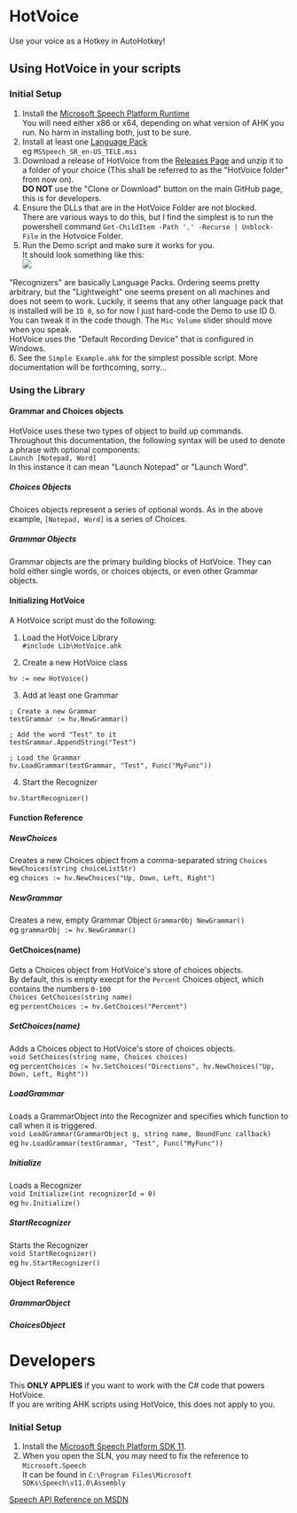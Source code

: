 # HotVoice

Use your voice as a Hotkey in AutoHotkey!  

## Using HotVoice in your scripts
### Initial Setup
1. Install the [Microsoft Speech Platform Runtime](https://www.microsoft.com/en-us/download/details.aspx?id=27225)  
You will need either x86 or x64, depending on what version of AHK you run. No harm in installing both, just to be sure.  
2. Install at least one [Language Pack](https://www.microsoft.com/en-us/download/details.aspx?id=27224)  
eg `MSSpeech_SR_en-US_TELE.msi`  
3. Download a release of HotVoice from the [Releases Page](https://github.com/evilC/HotVoice/releases) and unzip it to a folder of your choice (This shall be referred to as the "HotVoice folder" from now on).    
**DO NOT** use the "Clone or Download" button on the main GitHub page, this is for developers.  
4. Ensure the DLLs that are in the HotVoice Folder are not blocked.  
There are various ways to do this, but I find the simplest is to run the powershell command `Get-ChildItem -Path '.' -Recurse | Unblock-File` in the Hotvoice Folder.  
5. Run the Demo script and make sure it works for you.  
It should look something like this:  
![](https://i.imgur.com/TLzzvTF.png) 

"Recognizers" are basically Language Packs. Ordering seems pretty arbitrary, but the "Lightweight" one seems present on all machines and does not seem to work. Luckily, it seems that any other language pack that is installed will be `ID 0`, so for now I just hard-code the Demo to use ID 0. You can tweak it in the code though. 
The `Mic Volume` slider should move when you speak.  
HotVoice uses the "Default Recording Device" that is configured in Windows.  
6. See the `Simple Example.ahk` for the simplest possible script. More documentation will be forthcoming, sorry...

### Using the Library
#### Grammar and Choices objects
HotVoice uses these two types of object to build up commands.  
Throughout this documentation, the following syntax will be used to denote a phrase with optional components:  
`Launch [Notepad, Word]`  
In this instance it can mean "Launch Notepad" or "Launch Word".  
##### Choices Objects
Choices objects represent a series of optional words. As in the above example, `[Notepad, Word]` is a series of Choices.  
##### Grammar Objects
Grammar objects are the primary building blocks of HotVoice. They can hold either single words, or choices objects, or even other Grammar objects.
#### Initializing HotVoice
A HotVoice script must do the following:  

1. Load the HotVoice Library  
`#include Lib\HotVoice.ahk`  

2. Create a new HotVoice class  

```
hv := new HotVoice()
```

3. Add at least one Grammar  

```
; Create a new Grammar
testGrammar := hv.NewGrammar()

; Add the word "Test" to it
testGrammar.AppendString("Test")

; Load the Grammar
hv.LoadGrammar(testGrammar, "Test", Func("MyFunc"))
```  

4. Start the Recognizer  

```
hv.StartRecognizer()
```

#### Function Reference
##### NewChoices
Creates a new Choices object from a comma-separated string
`Choices NewChoices(string choiceListStr)`  
eg `choices := hv.NewChoices("Up, Down, Left, Right")`  

##### NewGrammar
Creates a new, empty Grammar Object
`GrammarObj NewGrammar()`  
eg `grammarObj := hv.NewGrammar()`  

#### GetChoices(name)
Gets a Choices object from HotVoice's store of choices objects.  
By default, this is empty execpt for the `Percent` Choices object, which contains the numbers `0-100`  
`Choices GetChoices(string name)`  
eg `percentChoices := hv.GetChoices("Percent")`

##### SetChoices(name)
Adds a Choices object to HotVoice's store of choices objects.  
`void SetChoices(string name, Choices choices)`  
eg `percentChoices := hv.SetChoices("Directions", hv.NewChoices("Up, Down, Left, Right"))`  

##### LoadGrammar
Loads a GrammarObject into the Recognizer and specifies which function to call when it is triggered.  
`void LoadGrammar(GrammarObject g, string name, BoundFunc callback)`  
eg `hv.LoadGrammar(testGrammar, "Test", Func("MyFunc"))`  

##### Initialize
Loads a Recognizer  
`void Initialize(int recognizerId = 0)`  
eg `hv.Initialize()`  

##### StartRecognizer  
Starts the Recognizer  
`void StartRecognizer()`  
eg `hv.StartRecognizer()`  

#### Object Reference  
##### GrammarObject
##### ChoicesObject



# Developers
This **ONLY APPLIES** if you want to work with the C# code that powers HotVoice.  
If you are writing AHK scripts using HotVoice, this does not apply to you.  
### Initial Setup
1. Install the [Microsoft Speech Platform SDK 11](https://msdn.microsoft.com/en-us/library/hh362873(v=office.14).aspx#Anchor_2).  
2. When you open the SLN, you may need to fix the reference to `Microsoft.Speech`  
It can be found in `C:\Program Files\Microsoft SDKs\Speech\v11.0\Assembly` 

[Speech API Reference on MSDN](https://msdn.microsoft.com/en-us/library/hh378380(v=office.14).aspx)
